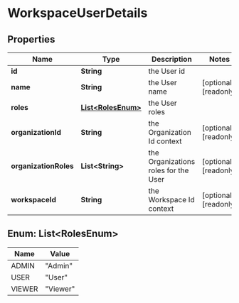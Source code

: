 

# WorkspaceUserDetails


## Properties

Name | Type | Description | Notes
------------ | ------------- | ------------- | -------------
**id** | **String** | the User id | 
**name** | **String** | the User name |  [optional] [readonly]
**roles** | [**List&lt;RolesEnum&gt;**](#List&lt;RolesEnum&gt;) | the User roles | 
**organizationId** | **String** | the Organization Id context |  [optional] [readonly]
**organizationRoles** | **List&lt;String&gt;** | the Organizations roles for the User |  [optional] [readonly]
**workspaceId** | **String** | the Workspace Id context |  [optional] [readonly]



## Enum: List&lt;RolesEnum&gt;

Name | Value
---- | -----
ADMIN | &quot;Admin&quot;
USER | &quot;User&quot;
VIEWER | &quot;Viewer&quot;




